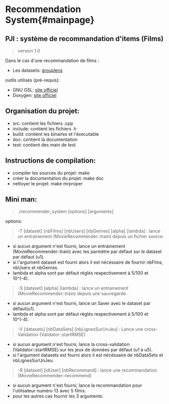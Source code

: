 Recommendation System{#mainpage}
=========

## PJI : système de recommandation d'items (Films)

> version 1.0

Dans le cas d'une recommandation de films :
* Les datasets: [grouplens](http://grouplens.org/datasets/movielens/)

outils utilisés (pré-requis):
* GNU GSL: [site officiel](http://www.gnu.org/software/gsl/)
* Doxygen: [site officiel](http://www.doxygen.org)

## Organisation du projet:
* src: contient les fichiers .cpp
* include: contient les fichiers .h
* build: contient les binaires et l'éxecutable
* doc: contient la documentation
* test: contient des main de test


## Instructions de compilation:
* compiler les sources du projet: make
* créer la documentation du projet: make doc
* nettoyer le projet: make mrproper

## Mini man:

> ./recommender_system [options] [arguments]

*options:*

> -T [dataset] [nbFilms] [nbUsers] [nbGenres] [alpha] [lambda] : lance un entrainement (MovieRecommender::train) depuis un fichier source.
* si aucun argument n'est fourni, lance un entrainement (MovieRecommender::train) avec les parmètre par défaut sur le dataset par défaut (u1).
* si l'argument dataset est fourni alors il est nécéssaire de fournir nbFlms, nbUsers et nbGenres.
* lambda et alpha sont par défaut réglés respectivement à 5/100 et 10^(-4).

> -S [dataset] [alpha] [lambda] : lance un entrainement (MovieRecommender::train) depuis une sauvegarde.
* si aucun argument n'est fourni, lance un Saver avec le dataset par défaut(u1).
* lambda et alpha sont par défaut réglés respectivement à 5/100 et 10^(-4).

> -V [datasets] [nbDataSets] [nbLignesSurUnJeu] : Lance une cross-Validation (Validator::startRMSE)
* si aucun argument n'est fourni, lance la cross-validation (Validator::startRMSE) sur les jeux de données par défaut (u1 à u5).
* si l'argument datasets est fourni alors il est nécéssaire de nbDataSets et nbLignesSurUnJeu.

> -R [dataset] [idUser] [nbRecommand] : lance une recommandation (MovieRecommender::recommend)
* si aucun argument n'est fourni, lance la recommandation pour l'utilisateur numéro 13 avec 5 films.
* pour les autres cas fournir les 3 arguments.
